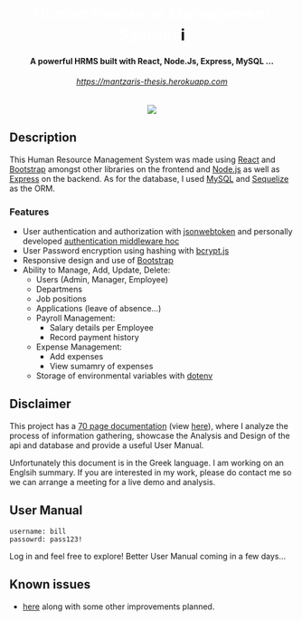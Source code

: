 <h1 align="center">
  <a style="text-decoration: none; color: white;" href="https://mantzaris-thesis.herokuapp.com/" target="_blank" rel="noreferrer"> Human Resource Management System </a>ℹ️
  <br>
</h1>

<h4 align="center">A powerful HRMS built with React, Node.Js, Express, MySQL ...</h4>
<h6 align="center"><a href="https://mantzaris-thesis.herokuapp.com/">https://mantzaris-thesis.herokuapp.com</a></h6>

<p align="center">
<img src="https://github.com/vasilismantz/testgif2/blob/master/thesis-large.gif?raw=true">
  <!-- <img src="https://user-images.githubusercontent.com/56836643/105662731-c36f6c80-5ed0-11eb-8a96-4ec846675756.gif"> -->
</p>

## Description

This Human Resource Management System was made using [React](https://github.com/facebook/react#react-----) and [Bootstrap](https://getbootstrap.com/) amongst other libraries on the frontend and [Node.js](https://nodejs.org/en/) as well as [Express](https://expressjs.com/) on the backend. As for the database, I used [MySQL](https://www.mysql.com/) and [Sequelize](https://sequelize.org/) as the ORM.

### Features

- User authentication and authorization with [jsonwebtoken](https://www.npmjs.com/package/jsonwebtoken) and personally developed [authentication middleware hoc](https://github.com/vasilismantz/thesis-fullstack/blob/master/client/src/withAuth.js)
- User Password encryption using hashing with [bcrypt.js](https://www.npmjs.com/package/bcryptjs)
- Responsive design and use of [Bootstrap](https://getbootstrap.com/)
- Ability to Manage, Add, Update, Delete:
  - Users (Admin, Manager, Employee)
  - Departmens
  - Job positions
  - Applications (leave of absence...)
  - Payroll Management:
    - Salary details per Employee
    - Record payment history
  - Expense Management:
    - Add expenses
    - View sumamry of expenses
  - Storage of environmental variables with [dotenv](https://www.npmjs.com/package/dotenv)

## Disclaimer

This project has a [70 page documentation](http://estia.hua.gr/browse/23478) (view [here](https://drive.google.com/file/d/1143CfOo8dPUhNYUT7a2deB-Vbi3Yr5ac/view?usp=sharing)), where I analyze the process of information gathering, showcase the Analysis and Design of the api and database and provide a useful User Manual.

Unfortunately this document is in the Greek language. I am working on an Englsih summary. If you are interested in my work, please do contact me so we can arrange a meeting for a live demo and analysis.

## User Manual

```
username: bill
passowrd: pass123!
```

Log in and feel free to explore! Better User Manual coming in a few days...

## Known issues

- [here](https://github.com/vasilismantz/thesis-fullstack/issues) along with some other improvements planned.
